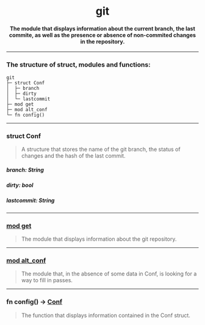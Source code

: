 <div align="center">
    <h1>git</h1>
    <h4>The module that displays information about the current branch, the last commite, as well as the presence or absence of non-commited changes in the repository.</h4>

</div>

---

### The structure of struct, modules and functions:

```
git
├─ struct Conf
│  ├─ branch
│  ├─ dirty
│  └─ lastcommit
├─ mod get
├─ mod alt_conf
└─ fn config()
```

---

### struct Conf

> A structure that stores the name of the git branch, the status of changes and the hash of the last commit.

##### branch: String

##### dirty: bool

##### lastcommit: String

---

### [mod get](https://github.com/h1kkar/shime-doc/blob/main/src/main/shime/prompt/git/get.md)

> The module that displays information about the git repository.

---

### [mod alt_conf](https://github.com/h1kkar/shime-doc/blob/main/src/main/shime/prompt/git/alt_conf.md)

> The module that, in the absence of some data in Conf, is looking for a way to fill in passes.

---

### fn config() -> [Conf](https://github.com/h1kkar/shime-doc/blob/main/src/main/shime/prompt/git.md#struct-conf)

> The function that displays information contained in the Conf struct.
